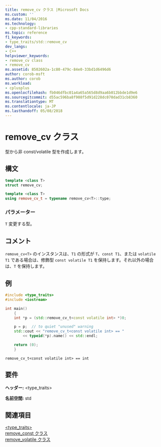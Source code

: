 ```yaml
---
title: remove_cv クラス |Microsoft Docs
ms.custom: ''
ms.date: 11/04/2016
ms.technology:
- cpp-standard-libraries
ms.topic: reference
f1_keywords:
- type_traits/std::remove_cv
dev_langs:
- C++
helpviewer_keywords:
- remove_cv class
- remove_cv
ms.assetid: 8502602a-1c80-479c-84e0-33bd1d6496d6
author: corob-msft
ms.author: corob
ms.workload:
- cplusplus
ms.openlocfilehash: fb046dfbc01a4a65a565d8d9aa6b012bbde1d9e6
ms.sourcegitcommit: d55ac596ba8f908f5d91d228dc070dad31cb8360
ms.translationtype: MT
ms.contentlocale: ja-JP
ms.lasthandoff: 05/08/2018
---
```

# <a name="removecv-class"></a>remove_cv クラス

型から非 const/volatile 型を作成します。

## <a name="syntax"></a>構文

```cpp
template <class T>
struct remove_cv;

template <class T>
using remove_cv_t = typename remove_cv<T>::type;
```

### <a name="parameters"></a>パラメーター

`T` 変更する型。

## <a name="remarks"></a>コメント

`remove_cv<T>` のインスタンスは、`T1` の形式が `T`、`const T1`、または `volatile T1` である場合は、修飾型 `const volatile T1` を保持します。それ以外の場合は、`T` を保持します。

## <a name="example"></a>例

```cpp
#include <type_traits>
#include <iostream>

int main()
    {
    int *p = (std::remove_cv_t<const volatile int> *)0;

    p = p;  // to quiet "unused" warning
    std::cout << "remove_cv_t<const volatile int> == "
        << typeid(*p).name() << std::endl;

    return (0);
    }
```

```Output
remove_cv_t<const volatile int> == int
```

## <a name="requirements"></a>要件

**ヘッダー:** \<type_traits>

**名前空間:** std

## <a name="see-also"></a>関連項目

[<type_traits>](../standard-library/type-traits.md)<br/>
[remove_const クラス](../standard-library/remove-const-class.md)<br/>
[remove_volatile クラス](../standard-library/remove-volatile-class.md)<br/>
